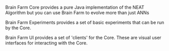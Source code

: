 Brain Farm Core provides a pure Java implementation of the NEAT Algorithm but you can use Brain Farm to evolve more than just ANNs

Brain Farm Experiments provides a set of basic experiments that can be run by the Core.

Brain Farm UI provides a set of 'clients' for the Core. These are visual user interfaces for interacting with the Core.